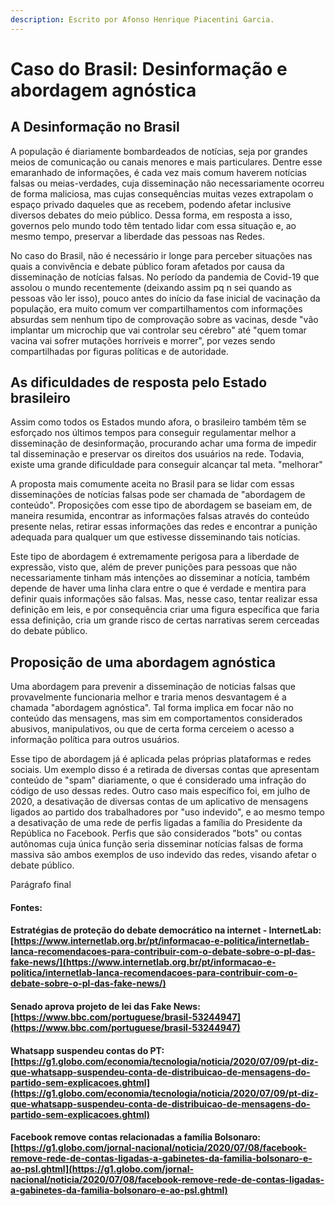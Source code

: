 ```yaml
---
description: Escrito por Afonso Henrique Piacentini Garcia.
---
```


# Caso do Brasil: Desinformação e abordagem agnóstica

## A Desinformação no Brasil

A população é diariamente bombardeados de notícias, seja por grandes meios de comunicação ou canais menores e mais particulares. Dentre esse emaranhado de informações, é cada vez mais comum haverem notícias falsas ou meias-verdades, cuja disseminação não necessariamente ocorreu de forma maliciosa, mas cujas consequências muitas vezes extrapolam o espaço privado daqueles que as recebem, podendo afetar inclusive diversos debates do meio público. Dessa forma, em resposta a isso, governos pelo mundo todo têm tentado lidar com essa situação e, ao mesmo tempo, preservar a liberdade das pessoas nas Redes.

No caso do Brasil, não é necessário ir longe para perceber situações nas quais a convivência e debate público foram afetados por causa da disseminação de notícias falsas. No período da pandemia de Covid-19 que assolou o mundo recentemente \(deixando assim pq n sei quando as pessoas vão ler isso\), pouco antes do início da fase inicial de vacinação da população, era muito comum ver compartilhamentos  com informações absurdas sem nenhum tipo de comprovação sobre as vacinas, desde "vão implantar um microchip que vai controlar seu cérebro" até "quem tomar vacina vai sofrer mutações horríveis e morrer", por vezes sendo compartilhadas por figuras políticas e de autoridade.

## As dificuldades de resposta pelo Estado brasileiro

Assim como todos os Estados mundo afora, o brasileiro também têm se esforçado nos últimos tempos para conseguir regulamentar melhor a disseminação de desinformação, procurando achar uma forma de impedir tal disseminação e preservar os direitos dos usuários na rede. Todavia, existe uma grande dificuldade para conseguir alcançar tal meta. "melhorar"

A proposta mais comumente aceita no Brasil para se lidar com essas disseminações de notícias falsas pode ser chamada de "abordagem de conteúdo". Proposições com esse tipo de abordagem se baseiam em, de maneira resumida, encontrar as informações falsas através do conteúdo presente nelas, retirar essas informações das redes e encontrar a punição adequada para qualquer um que estivesse disseminando tais notícias.

Este tipo de abordagem é extremamente perigosa para a liberdade de expressão, visto que, além de prever punições para pessoas que não necessariamente tinham más intenções ao disseminar a notícia, também depende de haver uma linha clara entre o que é verdade e mentira para definir quais informações são falsas. Mas, nesse caso, tentar realizar essa definição em leis, e por consequência criar uma figura específica que faria essa definição, cria um grande risco de certas narrativas serem cerceadas do debate público.  

##  Proposição de uma abordagem agnóstica

Uma abordagem para prevenir a disseminação de noticias falsas que provavelmente funcionaria melhor e traria menos desvantagem é a chamada "abordagem agnóstica". Tal forma implica em focar não no conteúdo das mensagens, mas sim em comportamentos considerados abusivos, manipulativos, ou que de certa forma cerceiem o acesso a informação política para outros usuários.

Esse tipo de abordagem já é aplicada pelas próprias plataformas e redes sociais. Um exemplo disso é a retirada de diversas contas que apresentam conteúdo de "spam" diariamente, o que é considerado uma infração do código de uso dessas redes. Outro caso mais específico foi, em julho de 2020, a desativação de diversas contas de um aplicativo de mensagens ligados ao partido dos trabalhadores por "uso indevido", e ao mesmo tempo a desativação de uma rede de perfis ligadas a família do Presidente da República no Facebook. Perfis que são considerados "bots" ou contas autônomas cuja única função seria disseminar notícias falsas de forma massiva são ambos exemplos de uso indevido das redes, visando afetar o debate público.

Parágrafo final

#### Fontes:

#### Estratégias de proteção do debate democrático na internet - InternetLab: [https://www.internetlab.org.br/pt/informacao-e-politica/internetlab-lanca-recomendacoes-para-contribuir-com-o-debate-sobre-o-pl-das-fake-news/](https://www.internetlab.org.br/pt/informacao-e-politica/internetlab-lanca-recomendacoes-para-contribuir-com-o-debate-sobre-o-pl-das-fake-news/)

#### Senado aprova projeto de lei das Fake News: [https://www.bbc.com/portuguese/brasil-53244947](https://www.bbc.com/portuguese/brasil-53244947)

#### Whatsapp suspendeu contas do PT: [https://g1.globo.com/economia/tecnologia/noticia/2020/07/09/pt-diz-que-whatsapp-suspendeu-conta-de-distribuicao-de-mensagens-do-partido-sem-explicacoes.ghtml](https://g1.globo.com/economia/tecnologia/noticia/2020/07/09/pt-diz-que-whatsapp-suspendeu-conta-de-distribuicao-de-mensagens-do-partido-sem-explicacoes.ghtml)

#### Facebook remove contas relacionadas a família Bolsonaro: [https://g1.globo.com/jornal-nacional/noticia/2020/07/08/facebook-remove-rede-de-contas-ligadas-a-gabinetes-da-familia-bolsonaro-e-ao-psl.ghtml](https://g1.globo.com/jornal-nacional/noticia/2020/07/08/facebook-remove-rede-de-contas-ligadas-a-gabinetes-da-familia-bolsonaro-e-ao-psl.ghtml)


